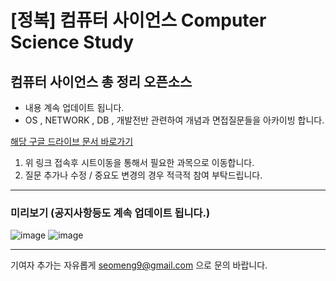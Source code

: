 # [정복] 컴퓨터 사이언스 Computer Science Study
## 컴퓨터 사이언스 총 정리 오픈소스

* 내용 계속 업데이트 됩니다.
* OS , NETWORK , DB , 개발전반 관련하여 개념과 면접질문들을 아카이빙 합니다.

[해당 구글 드라이브 문서 바로가기](https://docs.google.com/spreadsheets/d/1CGyKB2oyUURFr9YBZQuWnvsmtOk-ZIHiH60SwF1BO_s/edit?usp=sharing)

1. 위 링크 접속후 시트이동을 통해서 필요한 과목으로 이동합니다.					
2. 질문 추가나 수정 / 중요도 변경의 경우 적극적 참여 부탁드립니다. 

---
### 미리보기 (공지사항등도 계속 업데이트 됩니다.)

![image](https://github.com/user-attachments/assets/784685c5-412e-4abb-8a62-66ef6a7b95fb)
![image](https://github.com/user-attachments/assets/630258ac-50b4-450e-b780-b96ce30f04a1)

---

기여자 추가는 자유롭게 seomeng9@gmail.com 으로 문의 바랍니다.
